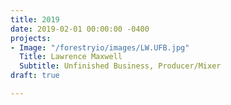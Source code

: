 ```yaml
---
title: 2019
date: 2019-02-01 00:00:00 -0400
projects:
- Image: "/forestryio/images/LW.UFB.jpg"
  Title: Lawrence Maxwell
  Subtitle: Unfinished Business, Producer/Mixer
draft: true

---
```

